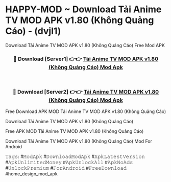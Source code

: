 # HAPPY-MOD ~ Download Tải Anime TV MOD APK v1.80 (Không Quảng Cáo) - (dvjl1)
Download Tải Anime TV MOD APK v1.80 (Không Quảng Cáo) Free Mod APK

<div align="center">
<h3>🔴 Download [Server1] 👉👉 <a href="https://apk-comot.site?title=Tải_Anime_TV_MOD_APK_v1.80_(Không_Quảng_Cáo)">Tải Anime TV MOD APK v1.80 (Không Quảng Cáo) Mod Apk</a></h3><br>

<h3>🔴 Download [Server2] 👉👉 <a href="https://apk-comot.site?title=Tải_Anime_TV_MOD_APK_v1.80_(Không_Quảng_Cáo)">Tải Anime TV MOD APK v1.80 (Không Quảng Cáo) Mod Apk</a></h3>
</div>


Free Download APK MOD Tải Anime TV MOD APK v1.80 (Không Quảng Cáo)

Download Tải Anime TV MOD APK v1.80 (Không Quảng Cáo) 

Free APK MOD Tải Anime TV MOD APK v1.80 (Không Quảng Cáo) 

Download Tải Anime TV MOD APK v1.80 (Không Quảng Cáo) Mod For Android

𝚃𝚊𝚐𝚜: #𝙼𝚘𝚍𝙰𝚙𝚔 #𝙳𝚘𝚠𝚗𝚕𝚘𝚊𝚍𝙼𝚘𝚍𝙰𝚙𝚔 #𝙰𝚙𝚔𝙻𝚊𝚝𝚎𝚜𝚝𝚅𝚎𝚛𝚜𝚒𝚘𝚗 #𝙰𝚙𝚔𝚄𝚗𝚕𝚒𝚖𝚒𝚝𝚎𝚍𝙼𝚘𝚗𝚎𝚢 #𝙰𝚙𝚔𝚄𝚗𝚕𝚘𝚌𝚔𝙰𝚕𝚕 #𝙰𝚙𝚔𝙽𝚘𝙰𝚍𝚜 #𝚄𝚗𝚕𝚘𝚌𝚔𝙿𝚛𝚎𝚖𝚒𝚞𝚖 #𝙵𝚘𝚛𝙰𝚗𝚍𝚛𝚘𝚒𝚍 #𝙵𝚛𝚎𝚎𝙳𝚘𝚠𝚗𝚕𝚘𝚊𝚍 #home_design_mod_apk